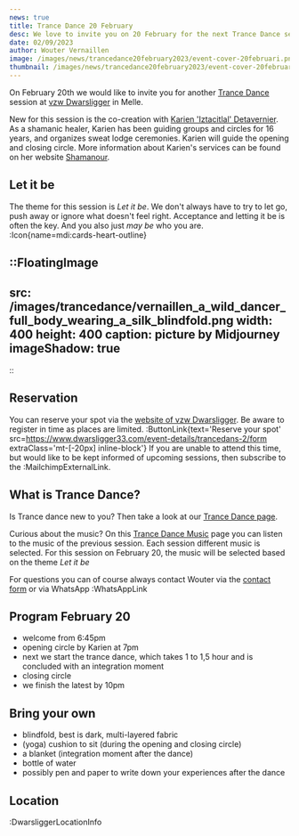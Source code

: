 ```yaml
--- 
news: true
title: Trance Dance 20 February
desc: We love to invite you on 20 February for the next Trance Dance session at vzw Dwarsligger in Melle.
date: 02/09/2023
author: Wouter Vernaillen
image: /images/news/trancedance20february2023/event-cover-20februari.png
thumbnail: /images/news/trancedance20february2023/event-cover-20februari.png
---
```


On February 20th we would like to invite you for another [Trance Dance](/en/trancedance) session at [vzw Dwarsligger](https://www.dwarsligger33.com/event-details/trancedans) in Melle.

New for this session is the co-creation with [Karien 'Iztacitlal' Detavernier](https://www.shamanour.be/autobiography). As a shamanic healer, Karien has been guiding groups and circles for 16 years, and organizes sweat lodge ceremonies.
Karien will guide the opening and closing circle.
More information about Karien's services can be found on her website [Shamanour](https://www.shamanour.be/).

## Let it be
The theme for this session is *Let it be*. We don't always have to try to let go, push away or ignore what doesn't feel right. Acceptance and letting it be is often the key.
And you also just *may be* who you are. :Icon{name=mdi:cards-heart-outline}

::FloatingImage
---
src: /images/trancedance/vernaillen_a_wild_dancer_full_body_wearing_a_silk_blindfold.png
width: 400
height: 400
caption: picture by Midjourney
imageShadow: true
---
::
## Reservation
You can reserve your spot via the [website of vzw Dwarsligger](https://www.dwarsligger33.com/event-details/trancedans-2/form). Be aware to register in time as places are limited.
:ButtonLink{text='Reserve your spot' src=https://www.dwarsligger33.com/event-details/trancedans-2/form extraClass='mt-[-20px] inline-block'}
If you are unable to attend this time, but would like to be kept informed of upcoming sessions, then subscribe to the :MailchimpExternalLink.

## What is Trance Dance?

Is Trance dance new to you? Then take a look at our [Trance Dance page](/en/trancedance).

Curious about the music? On this [Trance Dance Music](/en/news/trancedancemusic) page you can listen to the music of the previous session.
Each session different music is selected. For this session on February 20, the music will be selected based on the theme *Let it be*

For questions you can of course always contact Wouter via the [contact form](/en/contact) or via WhatsApp :WhatsAppLink


## Program February 20
* welcome from 6:45pm
* opening circle by Karien at 7pm
* next we start the trance dance, which takes 1 to 1,5 hour and is concluded with an integration moment
* closing circle
* we finish the latest by 10pm

## Bring your own
* blindfold, best is dark, multi-layered fabric
* (yoga) cushion to sit (during the opening and closing circle)
* a blanket (integration moment after the dance)
* bottle of water
* possibly pen and paper to write down your experiences after the dance

## Location

:DwarsliggerLocationInfo